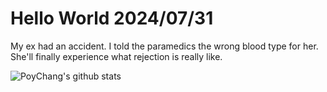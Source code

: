 # Hello World 2024/07/31

My ex had an accident. I told the paramedics the wrong blood type for her. She'll finally experience what rejection is really like.

![PoyChang's github stats](https://github-readme-stats.vercel.app/api?username=poychang&show_icons=true&theme=dracula)
